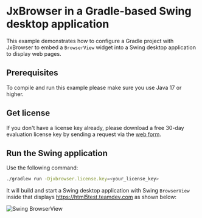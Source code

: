 # JxBrowser in a Gradle-based Swing desktop application

This example demonstrates how to configure a Gradle project with JxBrowser to embed a `BrowserView` widget into a Swing desktop application to display web pages.

## Prerequisites

To compile and run this example please make sure you use Java 17 or higher.

## Get license

If you don't have a license key already, please download a free 30-day evaluation license key
by sending a request via the [web form](https://www.teamdev.com/jxbrowser#evaluate).

## Run the Swing application

Use the following command:

```bash
./gradlew run -Djxbrowser.license.key=<your_license_key>
```

It will build and start a Swing desktop application with Swing `BrowserView` inside that displays https://html5test.teamdev.com as shown below:

![Swing BrowserView](https://jxbrowser-support.teamdev.com/img/articles/awt-swing-view.png)
